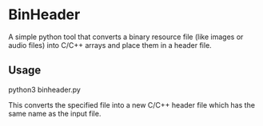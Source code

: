 # BinHeader
 A simple python tool that converts a binary resource file (like images or audio files)
 into C/C++ arrays and place them in a header file.

## Usage
python3 binheader.py <filename>

This converts the specified file into a new C/C++ header file which has the same name as the input file.

